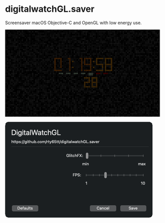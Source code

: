 # digitalwatchGL.saver
Screensaver macOS Objective-C and OpenGL with low energy use.


![screenshot1](screenshot.webp  "Screenshot")


![screenshot1](screenshot-options.png  "Options")
